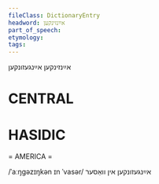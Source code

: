 ```yaml
---
fileClass: DictionaryEntry
headword: אײַנזינקען
part_of_speech: 
etymology: 
tags: 
---
```

אײַנזינקען
אײַנגעזונקען

CENTRAL
========

HASIDIC
=======
= AMERICA = 

/ˈaːŋgəzɪŋkən ɪn ˈvasər/ אײַנגעזונקען אין וואַסער